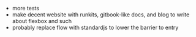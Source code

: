 - more tests
- make decent website with runkits, gitbook-like docs, and blog to write about flexbox and such
- probably replace flow with standardjs to lower the barrier to entry
